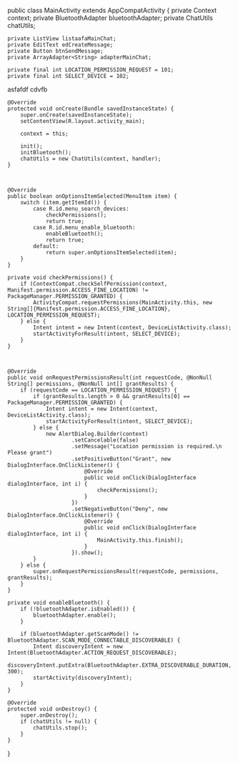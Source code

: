 public class MainActivity extends AppCompatActivity {
    private Context context;
    private BluetoothAdapter bluetoothAdapter;
    private ChatUtils chatUtils;

    private ListView listaafaMainChat;
    private EditText edCreateMessage;
    private Button btnSendMessage;
    private ArrayAdapter<String> adapterMainChat;

    private final int LOCATION_PERMISSION_REQUEST = 101;
    private final int SELECT_DEVICE = 102;
asfafdf
  cdvfb

    @Override
    protected void onCreate(Bundle savedInstanceState) {
        super.onCreate(savedInstanceState);
        setContentView(R.layout.activity_main);

        context = this;

        init();
        initBluetooth();
        chatUtils = new ChatUtils(context, handler);
    }

    

    @Override
    public boolean onOptionsItemSelected(MenuItem item) {
        switch (item.getItemId()) {
            case R.id.menu_search_devices:
                checkPermissions();
                return true;
            case R.id.menu_enable_bluetooth:
                enableBluetooth();
                return true;
            default:
                return super.onOptionsItemSelected(item);
        }
    }

    private void checkPermissions() {
        if (ContextCompat.checkSelfPermission(context, Manifest.permission.ACCESS_FINE_LOCATION) != PackageManager.PERMISSION_GRANTED) {
            ActivityCompat.requestPermissions(MainActivity.this, new String[]{Manifest.permission.ACCESS_FINE_LOCATION}, LOCATION_PERMISSION_REQUEST);
        } else {
            Intent intent = new Intent(context, DeviceListActivity.class);
            startActivityForResult(intent, SELECT_DEVICE);
        }
    }

  

    @Override
    public void onRequestPermissionsResult(int requestCode, @NonNull String[] permissions, @NonNull int[] grantResults) {
        if (requestCode == LOCATION_PERMISSION_REQUEST) {
            if (grantResults.length > 0 && grantResults[0] == PackageManager.PERMISSION_GRANTED) {
                Intent intent = new Intent(context, DeviceListActivity.class);
                startActivityForResult(intent, SELECT_DEVICE);
            } else {
                new AlertDialog.Builder(context)
                        .setCancelable(false)
                        .setMessage("Location permission is required.\n Please grant")
                        .setPositiveButton("Grant", new DialogInterface.OnClickListener() {
                            @Override
                            public void onClick(DialogInterface dialogInterface, int i) {
                                checkPermissions();
                            }
                        })
                        .setNegativeButton("Deny", new DialogInterface.OnClickListener() {
                            @Override
                            public void onClick(DialogInterface dialogInterface, int i) {
                                MainActivity.this.finish();
                            }
                        }).show();
            }
        } else {
            super.onRequestPermissionsResult(requestCode, permissions, grantResults);
        }
    }

    private void enableBluetooth() {
        if (!bluetoothAdapter.isEnabled()) {
            bluetoothAdapter.enable();
        }

        if (bluetoothAdapter.getScanMode() != BluetoothAdapter.SCAN_MODE_CONNECTABLE_DISCOVERABLE) {
            Intent discoveryIntent = new Intent(BluetoothAdapter.ACTION_REQUEST_DISCOVERABLE);
            discoveryIntent.putExtra(BluetoothAdapter.EXTRA_DISCOVERABLE_DURATION, 300);
            startActivity(discoveryIntent);
        }
    }

    @Override
    protected void onDestroy() {
        super.onDestroy();
        if (chatUtils != null) {
            chatUtils.stop();
        }
    }
}